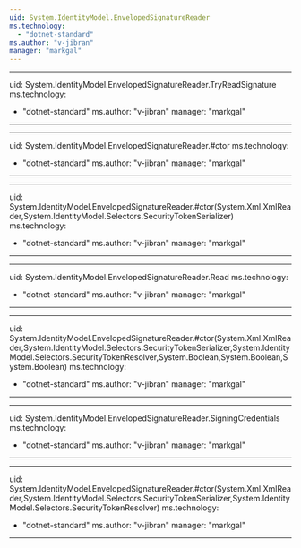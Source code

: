 ```yaml
---
uid: System.IdentityModel.EnvelopedSignatureReader
ms.technology: 
  - "dotnet-standard"
ms.author: "v-jibran"
manager: "markgal"
---
```


---
uid: System.IdentityModel.EnvelopedSignatureReader.TryReadSignature
ms.technology: 
  - "dotnet-standard"
ms.author: "v-jibran"
manager: "markgal"
---

---
uid: System.IdentityModel.EnvelopedSignatureReader.#ctor
ms.technology: 
  - "dotnet-standard"
ms.author: "v-jibran"
manager: "markgal"
---

---
uid: System.IdentityModel.EnvelopedSignatureReader.#ctor(System.Xml.XmlReader,System.IdentityModel.Selectors.SecurityTokenSerializer)
ms.technology: 
  - "dotnet-standard"
ms.author: "v-jibran"
manager: "markgal"
---

---
uid: System.IdentityModel.EnvelopedSignatureReader.Read
ms.technology: 
  - "dotnet-standard"
ms.author: "v-jibran"
manager: "markgal"
---

---
uid: System.IdentityModel.EnvelopedSignatureReader.#ctor(System.Xml.XmlReader,System.IdentityModel.Selectors.SecurityTokenSerializer,System.IdentityModel.Selectors.SecurityTokenResolver,System.Boolean,System.Boolean,System.Boolean)
ms.technology: 
  - "dotnet-standard"
ms.author: "v-jibran"
manager: "markgal"
---

---
uid: System.IdentityModel.EnvelopedSignatureReader.SigningCredentials
ms.technology: 
  - "dotnet-standard"
ms.author: "v-jibran"
manager: "markgal"
---

---
uid: System.IdentityModel.EnvelopedSignatureReader.#ctor(System.Xml.XmlReader,System.IdentityModel.Selectors.SecurityTokenSerializer,System.IdentityModel.Selectors.SecurityTokenResolver)
ms.technology: 
  - "dotnet-standard"
ms.author: "v-jibran"
manager: "markgal"
---
